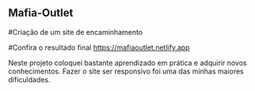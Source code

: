 ## Mafia-Outlet
#Criação de um site de encaminhamento 
 
 #Confira o resultado final https://mafiaoutlet.netlify.app
 
 Neste projeto coloquei bastante aprendizado em prática e adquirir novos conhecimentos. 
 Fazer o site ser responsivo foi uma das minhas maiores dificuldades. 
